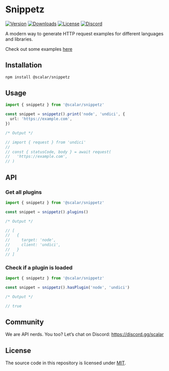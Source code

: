 # Snippetz

[![Version](https://img.shields.io/npm/v/%40scalar/snippetz)](https://www.npmjs.com/package/@scalar/snippetz)
[![Downloads](https://img.shields.io/npm/dm/%40scalar/snippetz)](https://www.npmjs.com/package/@scalar/snippetz)
[![License](https://img.shields.io/npm/l/%40scalar%2Fsnippetz)](https://www.npmjs.com/package/@scalar/snippetz)
[![Discord](https://img.shields.io/discord/1135330207960678410?style=flat&color=5865F2)](https://discord.gg/scalar)

A modern way to generate HTTP request examples for different languages and libraries.

Check out some examples [here](https://scalar-snippetz-801498848929.us-central1.run.app/)

## Installation

```bash
npm install @scalar/snippetz
```

## Usage

```ts
import { snippetz } from '@scalar/snippetz'

const snippet = snippetz().print('node', 'undici', {
  url: 'https://example.com',
})

/* Output */

// import { request } from 'undici'
//
// const { statusCode, body } = await request(
//   'https://example.com',
// )
```

## API

### Get all plugins

```ts
import { snippetz } from '@scalar/snippetz'

const snippet = snippetz().plugins()

/* Output */

// [
//   {
//     target: 'node',
//     client: 'undici',
//   }
// ]
```

### Check if a plugin is loaded

```ts
import { snippetz } from '@scalar/snippetz'

const snippet = snippetz().hasPlugin('node', 'undici')

/* Output */

// true
```

## Community

We are API nerds. You too? Let’s chat on Discord: <https://discord.gg/scalar>

## License

The source code in this repository is licensed under [MIT](https://github.com/scalar/scalar/blob/main/LICENSE).
